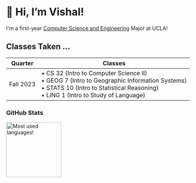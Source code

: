 # 👋 Hi, I’m Vishal! 
I'm a first-year [Computer Science and Engineering]([url](https://catalog.registrar.ucla.edu/major/2023/ComputerScienceandEngineeringBS)https://catalog.registrar.ucla.edu/major/2023/ComputerScienceandEngineeringBS) Major at UCLA! 

## Classes Taken ...
| Quarter | Classes | 
| ------- | ------- |
| Fall 2023 | • CS 32 (Intro to Computer Science II) <br> • GEOG 7 (Intro to Geographic Information Systems) <br> • STATS 10 (Intro to Statistical Reasoning) <br> • LING 1 (Intro to Study of Language) | 

### GitHub Stats
<p align="left">
  <img src="https://github-readme-stats.vercel.app/api/top-langs/?username=visyat&layout=compact&count_private=true&theme=vue&hide=jupyter%20notebook" alt="Most used languages!" height=150 />
</p>
